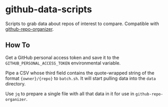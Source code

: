# github-data-scripts

Scripts to grab data about repos of interest to compare. Compatible with [github-repo-organizer].

[github-repo-organizer]: https://github-repo-organizer.vercel.app/

## How To

Get a GitHub personal access token and save it to the `GITHUB_PERSONAL_ACCESS_TOKEN` environmental variable.

Pipe a CSV whose third field contains the quote-wrapped string of the format `{owner}/{repo}` to `batch.sh`. It will start pulling data into the `data` directory.

Use `jq` to prepare a single file with all that data in it for use in `github-repo-organizer`.

